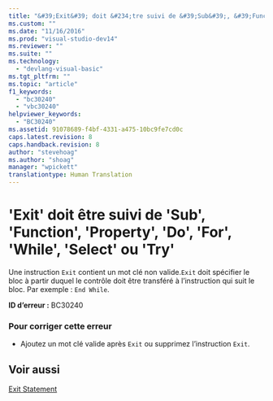 ```yaml
---
title: "&#39;Exit&#39; doit &#234;tre suivi de &#39;Sub&#39;, &#39;Function&#39;, &#39;Property&#39;, &#39;Do&#39;, &#39;For&#39;, &#39;While&#39;, &#39;Select&#39; ou &#39;Try&#39; | Microsoft Docs"
ms.custom: ""
ms.date: "11/16/2016"
ms.prod: "visual-studio-dev14"
ms.reviewer: ""
ms.suite: ""
ms.technology: 
  - "devlang-visual-basic"
ms.tgt_pltfrm: ""
ms.topic: "article"
f1_keywords: 
  - "bc30240"
  - "vbc30240"
helpviewer_keywords: 
  - "BC30240"
ms.assetid: 91078689-f4bf-4331-a475-10bc9fe7cd0c
caps.latest.revision: 8
caps.handback.revision: 8
author: "stevehoag"
ms.author: "shoag"
manager: "wpickett"
translationtype: Human Translation
---
```

# &#39;Exit&#39; doit &#234;tre suivi de &#39;Sub&#39;, &#39;Function&#39;, &#39;Property&#39;, &#39;Do&#39;, &#39;For&#39;, &#39;While&#39;, &#39;Select&#39; ou &#39;Try&#39;
Une instruction `Exit` contient un mot clé non valide.`Exit` doit spécifier le bloc à partir duquel le contrôle doit être transféré à l’instruction qui suit le bloc. Par exemple : `End While`.  
  
 **ID d’erreur :** BC30240  
  
### Pour corriger cette erreur  
  
-   Ajoutez un mot clé valide après `Exit` ou supprimez l’instruction `Exit`.  
  
## Voir aussi  
 [Exit Statement](../../visual-basic/language-reference/statements/exit-statement.md)